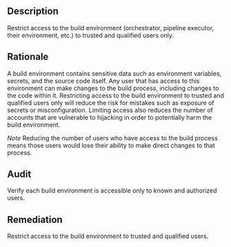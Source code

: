 ## Description

Restrict access to the build environment (orchestrator, pipeline executor, their environment, etc.) to trusted and qualified users only.

## Rationale

A build environment contains sensitive data such as environment variables, secrets, and the source code itself. Any user that has access to this environment can make changes to the build process, including changes to the code within it. Restricting access to the build environment to trusted and qualified users only will reduce the risk for mistakes such as exposure of secrets or misconfiguration. Limiting access also reduces the number of accounts that are vulnerable to hijacking in order to potentially harm the build environment. 

*Note* Reducing the number of users who have access to the build process means those users would lose their ability to make direct changes to that process.

## Audit

Verify each build environment is accessible only to known and authorized users.

## Remediation

Restrict access to the build environment to trusted and qualified users.
